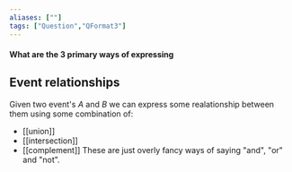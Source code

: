 ```yaml
---
aliases: [""]
tags: ["Question","QFormat3"]
---
```


#### What are the 3 primary ways of expressing 
## Event relationships

Given two event's $A$ and $B$ we can express some realationship between them using some combination of:
- [[union]]
- [[intersection]]
- [[complement]]
These are just overly fancy ways of saying "and", "or" and "not". 